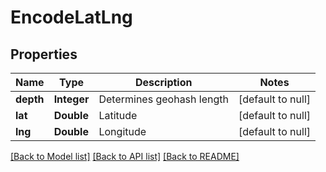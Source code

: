 # EncodeLatLng
## Properties

| Name | Type | Description | Notes |
|------------ | ------------- | ------------- | -------------|
| **depth** | **Integer** | Determines geohash length | [default to null] |
| **lat** | **Double** | Latitude | [default to null] |
| **lng** | **Double** | Longitude | [default to null] |

[[Back to Model list]](../README.md#documentation-for-models) [[Back to API list]](../README.md#documentation-for-api-endpoints) [[Back to README]](../README.md)

